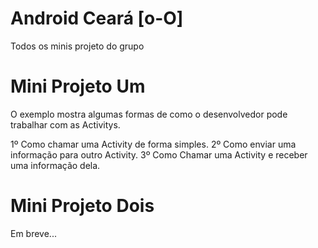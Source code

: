 Android Ceará [o-O]
===================

Todos os minis projeto do grupo 

Mini Projeto Um
===================

O exemplo mostra algumas formas de como o desenvolvedor pode trabalhar com as Activitys.

1º Como chamar uma Activity de forma simples.
2º Como enviar uma informação para outro Activity.
3º Como Chamar uma Activity e receber uma informação dela.


Mini Projeto Dois
===================

Em breve...
